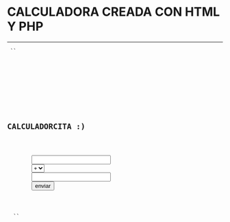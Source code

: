 # CALCULADORA CREADA CON HTML Y PHP

* * *

<pre><code> `` <!doctype html>
<html lang="es">
	<head>
		<title>Calculadorcita</title>
		<meta name="author" content="Linda Trujillo Lugo">
		<meta http-equiv="content-type" content="text/html; charset=utf-8">
	</head>
	<body>
	<h2><br><b>CALCULADORCITA :) </b></br></h2>
		<form action="resultado.php" method="POST">
		<input type="text" name="operando1">
		<select name="operador">
			<option value="+">+
			</option>
			<option value="-">-
			</option>
			<option value="*">*
			</option>
			<option value="/">/
			</option>
			<option value=">">>
			</option>
			<option value="<"><
			</option>
		</select>
		<input type="text" name="operando2">
		<input type="submit" value="enviar">
	</form>
	</body>
  </html>`` </code></pre>
